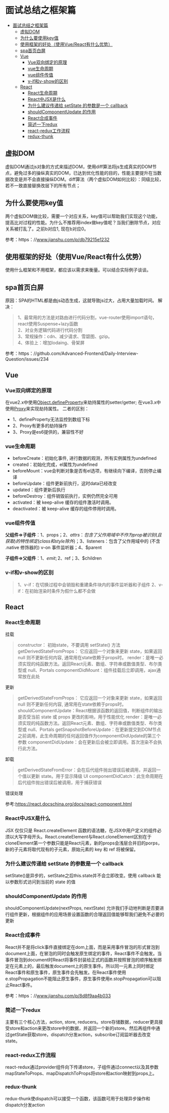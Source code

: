 # 面试总结之框架篇

- [面试总结之框架篇](#面试总结之框架篇)
  - [虚拟DOM](#虚拟dom)
  - [为什么要使用key值](#为什么要使用key值)
  - [使用框架的好处（使用Vue/React有什么优势）](#使用框架的好处使用vuereact有什么优势)
  - [spa首页白屏](#spa首页白屏)
  - [Vue](#vue)
    - [Vue双向绑定的原理](#vue双向绑定的原理)
    - [vue生命周期](#vue生命周期)
    - [vue组件传值](#vue组件传值)
    - [v-if和v-show的区别](#v-if和v-show的区别)
  - [React](#react)
    - [React生命周期](#react生命周期)
    - [React中JSX是什么](#react中jsx是什么)
    - [为什么建议传递给 setState 的参数是一个 callback](#为什么建议传递给-setstate-的参数是一个-callback)
    - [shouldComponentUpdate 的作用](#shouldcomponentupdate-的作用)
    - [React合成事件](#react合成事件)
    - [简述一下redux](#简述一下redux)
    - [react-redux工作流程](#react-redux工作流程)
    - [redux-thunk](#redux-thunk)

## 虚拟DOM

虚拟DOM通过js对象的方式来描述DOM，使用diff算法将js生成真实的DOM节点，避免过多的操纵真实的DOM，已达到优化性能的目的，性能主要提升在当数据改变是并不会直接操纵DOM。diff算法（两个虚拟DOM如何比较）：同级比较，若不一致直接替换改层下的所有节点；

## 为什么要使用key值

两个虚拟DOM做比较，需要一个对应关系，key值可以帮助我们实现这个功能，提高比对过程的性能。为什么不推荐用index做key值呢？当我们删除节点，对应关系被打乱了。之前b对应1, 现在b对应0。

参考：https：//www.jianshu.com/p/db79215e1232

## 使用框架的好处（使用Vue/React有什么优势）

使用什么框架和不用框架，都应该以需求来衡量。可以结合实际例子谈谈。

## spa首页白屏

原因：SPA的HTML都是由js动态生成，这就导致js过大，占用大量加载时间。
解决：
  >1、最常用的方法是对路由进行代码分割，vue-router使用import语句，react使用Suspense+lazy函数  
  >2、对业务逻辑代码进行代码分割  
  >3、常规操作：cdn、减少请求、雪碧图、gzip。  
  >4、体验上：增加lodaing、骨架屏  

参考：https：//github.com/Advanced-Frontend/Daily-Interview-Question/issues/234

## Vue

### Vue双向绑定的原理

在vue2.x中使用[Object.defineProperty](https：//developer.mozilla.org/zh-CN/docs/Web/JavaScript/Reference/Global_Objects/Object/defineProperty)来劫持属性的setter/getter;
在vue3.x中使用[Proxy](https：//es6.ruanyifeng.com/#docs/proxy)来实现劫持属性。
二者的区别：

- 1、defineProperty无法监控到数组下标  
- 2、Proxy有更多的劫持操作
- 3、Proxy是es6提供的，兼容性不好

### vue生命周期

- beforeCreate：初始化事件, 进行数据的观测，所有实例属性为undefined  
- created：初始化完成，el属性为undefined  
- beforeMount：vue会判断对象是否有el选项，有继续向下编译，否则停止编译  
- beforeUpdate：组件更新前执行，这时data已经改变
- updated：组件更新后执行
- beforeDestroy：组件销毁前执行，实例仍然完全可用
- activated：被 keep-alive 缓存的组件激活时调用。
- deactivated：被 keep-alive 缓存的组件停用时调用。

### vue组件传值

**父组件=>子组件**：1、props；2、$attrs：包含了父作用域中不作为 prop被识别 (且获取) 的特性绑定 (class 和 style 除外)；3、$listeners：包含了父作用域中的 (不含 .native 修饰器的) v-on 事件监听器；4、$parent

**子组件=>父组件**：1、$emit; 2、$ref；3、$children

### v-if和v-show的区别

> 1、v-if：在切换过程中会销毁和重建条件块内的事件监听器和子组件
> 2、v-if：在初始渲染时条件为假什么都不会做

## React

### React生命周期

挂载

> constructor： 初始state，不要调用 setState() 方法
> getDerivedStateFromProps： 它应返回一个对象来更新 state，如果返回 null 则不更新任何内容, 通常用在state依赖于props时。
> render：是唯一必须实现的纯函数方法。返回React元素、数组、字符串或数值类型、布尔类型或 null、Portals
> componentDidMount：组件挂载后立即调用，ajax通常放在此处

更新

> getDerivedStateFromProps： 它应返回一个对象来更新 state，如果返回 null 则不更新任何内容, 通常用在state依赖于props时。
> shouldComponentUpdate：React根据该函数的返回值，判断组件的输出是否受当前 state 或 props 更改的影响，用于性能优化
> render：是唯一必须实现的纯函数方法。返回React元素、数组、字符串或数值类型、布尔类型或 null、Portals
> getSnapshotBeforeUpdate：在更新提交到DOM节点之前调用，此生命周期的任何返回值作为componentDidUpdate的第三个参数
> componentDidUpdate：会在更新后会被立即调用。首次渲染不会执行此方法。

卸载

> getDerivedStateFromError：会在后代组件抛出错误后被调用，并返回一个值以更新 state。用于显示降级 UI
> componentDidCatch：此生命周期在后代组件抛出错误后被调用，用于捕获错误

错误处理

参考:<https://react.docschina.org/docs/react-component.html>

### React中JSX是什么

JSX 仅仅只是 React.createElement 函数的语法糖，在JSX中用户定义的组件必须以大写字母开头。React.createElement与React.cloneElement区别在于cloneElement第一个参数只能是React元素，新的props会浅层合并旧的porps，新的子元素将取代现有的子元素，原始元素的 key 和 ref 将被保留。

### 为什么建议传递给 setState 的参数是一个 callback

setState()是异步的，setState之后this.state并不会立即改变。使用 callback 能以参数形式访问到当前的 state 的值

### shouldComponentUpdate 的作用

shouldComponentUpdate(nextProps, nextState) 允许我们手动地判断是否要进行组件更新，根据组件的应用场景设置函数的合理返回值能够帮我们避免不必要的更新

### React合成事件

React并不是将click事件直接绑定在dom上面，而是采用事件冒泡的形式冒泡到document上面，在冒泡的同时会触发原生绑定的事件，React事件不会触发。当事件冒泡到document时React将事件封装给正式的函数并按照冒泡的顺序触发绑定在元素上的，最后触发document上的原生事件。所以同一元素上同时绑定React事件和原生事件，原生事件会先触发。在React事件使用e.stopPropagation不能阻止原生事件，原生事件使用e.stopPropagation可以阻止React事件。

参考：https：//www.jianshu.com/p/8d8f9aa4b033

### 简述一下redux

主要有三个核心方法，action, store, reducers。store存储数据，reducer更具接受store和action来更改store中的数据，并返回一个新的store。然后再组件中通过getState获取store，dispatch分发action，subscribe订阅监听器去改变state。

### react-redux工作流程

react-redux通过provider组件向下传递store，子组件通过connect以及其参数mapStateToProps、mapDispatchToProps将store和action映射到props上。

### redux-thunk

redux-thunk使dispatch可以接受一个函数，该函数可用于处理异步操作和dispatch分发action
